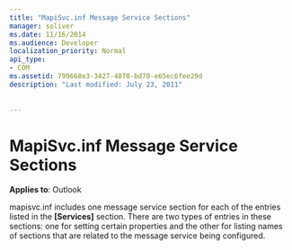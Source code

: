 ```yaml
---
title: "MapiSvc.inf Message Service Sections"
manager: soliver
ms.date: 11/16/2014
ms.audience: Developer
localization_priority: Normal
api_type:
- COM
ms.assetid: 799668e3-3427-4870-bd70-e65ec6fee29d
description: "Last modified: July 23, 2011"
 
 
---
```


# MapiSvc.inf Message Service Sections

  
  
**Applies to**: Outlook 
  
mapisvc.inf includes one message service section for each of the entries listed in the **[Services]** section. There are two types of entries in these sections: one for setting certain properties and the other for listing names of sections that are related to the message service being configured. 
  

